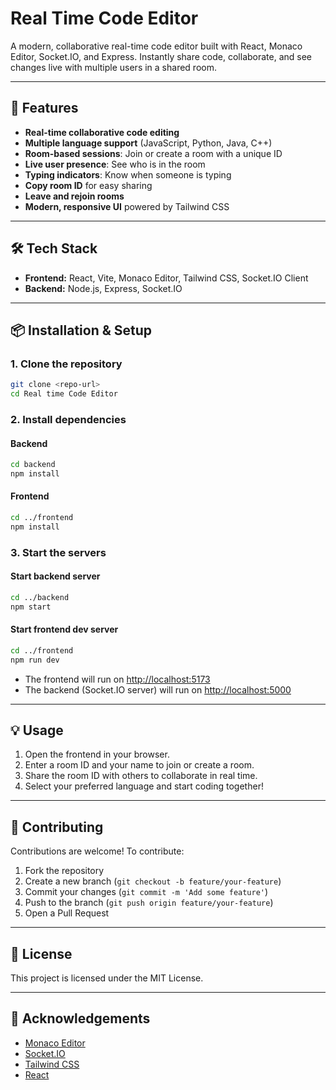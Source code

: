 # Real Time Code Editor

A modern, collaborative real-time code editor built with React, Monaco Editor, Socket.IO, and Express. Instantly share code, collaborate, and see changes live with multiple users in a shared room.

---

## 🚀 Features

- **Real-time collaborative code editing**
- **Multiple language support** (JavaScript, Python, Java, C++)
- **Room-based sessions**: Join or create a room with a unique ID
- **Live user presence**: See who is in the room
- **Typing indicators**: Know when someone is typing
- **Copy room ID** for easy sharing
- **Leave and rejoin rooms**
- **Modern, responsive UI** powered by Tailwind CSS

---

## 🛠️ Tech Stack

- **Frontend:** React, Vite, Monaco Editor, Tailwind CSS, Socket.IO Client
- **Backend:** Node.js, Express, Socket.IO

---

## 📦 Installation & Setup

### 1. Clone the repository

```bash
git clone <repo-url>
cd Real time Code Editor
```

### 2. Install dependencies

#### Backend

```bash
cd backend
npm install
```

#### Frontend

```bash
cd ../frontend
npm install
```

### 3. Start the servers

#### Start backend server

```bash
cd ../backend
npm start
```

#### Start frontend dev server

```bash
cd ../frontend
npm run dev
```

- The frontend will run on [http://localhost:5173](http://localhost:5173)
- The backend (Socket.IO server) will run on [http://localhost:5000](http://localhost:5000)

---

## 💡 Usage

1. Open the frontend in your browser.
2. Enter a room ID and your name to join or create a room.
3. Share the room ID with others to collaborate in real time.
4. Select your preferred language and start coding together!

---

## 🤝 Contributing

Contributions are welcome! To contribute:

1. Fork the repository
2. Create a new branch (`git checkout -b feature/your-feature`)
3. Commit your changes (`git commit -m 'Add some feature'`)
4. Push to the branch (`git push origin feature/your-feature`)
5. Open a Pull Request

---

## 📄 License

This project is licensed under the MIT License.

---

## 🙏 Acknowledgements

- [Monaco Editor](https://microsoft.github.io/monaco-editor/)
- [Socket.IO](https://socket.io/)
- [Tailwind CSS](https://tailwindcss.com/)
- [React](https://react.dev/)
